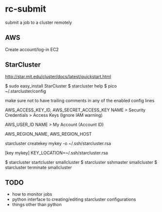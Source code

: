 # rc-submit
submit a job to a cluster remotely


AWS
-------------

Create account/log-in
EC2



StarCluster
--------------


http://star.mit.edu/cluster/docs/latest/quickstart.html


$ sudo easy_install StarCluster
$ starcluster help
$ pico ~/.starcluster/config

make sure not to have trailing comments in any of the enabled config lines

AWS_ACCESS_KEY_ID, AWS_SECRET_ACCESS_KEY
	NAME > Security Credentials > Access Keys (Ignore IAM warning)

AWS_USER_ID
	NAME > My Account (Account ID)

AWS_REGION_NAME, AWS_REGION_HOST


starcluster createkey mykey -o ~/.ssh/starcluster.rsa

[key mykey]
KEY_LOCATION=~/.ssh/starcluster.rsa



$ starcluster startcluster smallcluster
$ starcluster sshmaster smallcluster
$ starcluster terminate smallcluster


TODO
---------------

- how to monitor jobs
- python interface to creating/editing starcluster configurations
- things other than python

